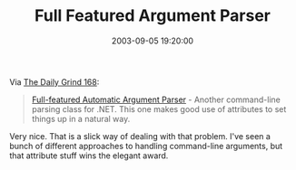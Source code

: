 ﻿---
layout: post
title: "Full Featured Argument Parser"
comments: false
date: 2003-09-05 19:20:00
updated: 2004-05-02 14:37:00
categories:
 - Technology
subtext-id: 52b12294-1553-43a9-ab04-d5de0986bee8
alias: /blog/Full-Featured-Argument-Parser.aspx
---


Via [The Daily Grind 168](http://www.larkware.com/Articles/TheDailyGrind168.html):

> [Full-featured Automatic Argument Parser](http://www.codeproject.com/csharp/ArgumentParser.asp) - Another command-line parsing class for .NET. This one makes good use of attributes to set things up in a natural way. 

Very nice. That is a slick way of dealing with that problem. I've seen a bunch of different approaches to handling command-line arguments, but that attribute stuff wins the elegant award.
